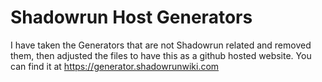# Shadowrun Host Generators
I have taken the Generators that are not Shadowrun related and removed them, then adjusted the files to have this as a github hosted website. You can find it at https://generator.shadowrunwiki.com